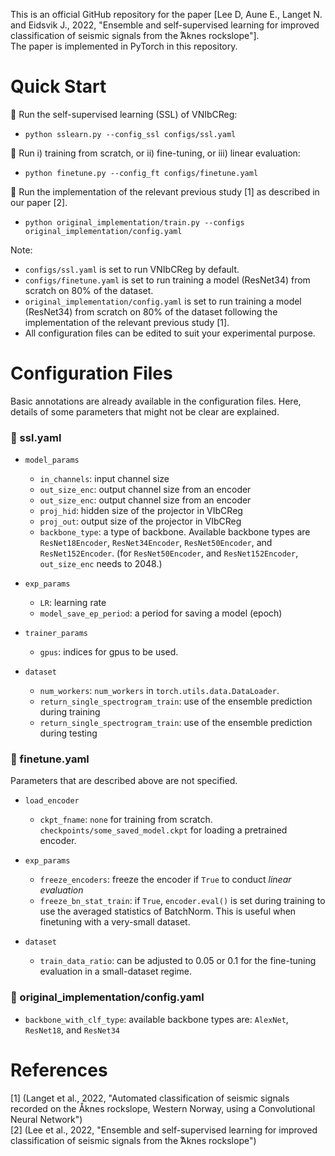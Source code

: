 This is an official GitHub repository for the paper [Lee D, Aune E., Langet N. and Eidsvik J., 2022, "Ensemble and self-supervised learning for improved classification of seismic signals from the  ̊Aknes rockslope"]. <br>
The paper is implemented in PyTorch in this repository.

# Quick Start

:rocket: Run the self-supervised learning (SSL) of VNIbCReg: <br>
* `python sslearn.py --config_ssl configs/ssl.yaml`

:rocket: Run i) training from scratch, or ii) fine-tuning, or iii) linear evaluation: <br>
* `python finetune.py --config_ft configs/finetune.yaml`

:rocket: Run the implementation of the relevant previous study [1] as described in our paper [2].  <br>
* `python original_implementation/train.py --configs original_implementation/config.yaml` <br>

Note:
* `configs/ssl.yaml` is set to run VNIbCReg by default.
* `configs/finetune.yaml` is set to run training a model (ResNet34) from scratch on 80% of the dataset.
* `original_implementation/config.yaml` is set to run training a model (ResNet34) from scratch on 80% of the dataset following the implementation of the relevant previous study [1].
* All configuration files can be edited to suit your experimental purpose.


# Configuration Files
Basic annotations are already available in the configuration files. Here, details of some parameters that might not be clear are explained. 

### :wrench: ssl.yaml
- `model_params`
  - `in_channels`: input channel size
  - `out_size_enc`: output channel size from an encoder
  - `out_size_enc`: output channel size from an encoder
  - `proj_hid`: hidden size of the projector in VIbCReg
  - `proj_out`: output size of the projector in VIbCReg
  - `backbone_type`: a type of backbone. Available backbone types are `ResNet18Encoder`, `ResNet34Encoder`, `ResNet50Encoder`, and `ResNet152Encoder`. (for `ResNet50Encoder`, and `ResNet152Encoder`, `out_size_enc` needs to 2048.)

- `exp_params`
  - `LR`: learning rate
  - `model_save_ep_period`: a period for saving a model (epoch)

- `trainer_params`
  - `gpus`: indices for gpus to be used. 

- `dataset`
  - `num_workers`: `num_workers` in `torch.utils.data.DataLoader`.
  - `return_single_spectrogram_train`: use of the ensemble prediction during training
  - `return_single_spectrogram_train`: use of the ensemble prediction during testing


### :wrench: finetune.yaml

Parameters that are described above are not specified.

- `load_encoder`
  - `ckpt_fname`: `none` for training from scratch. `checkpoints/some_saved_model.ckpt` for loading a pretrained encoder.

- `exp_params`
  - `freeze_encoders`: freeze the encoder if `True` to conduct _linear evaluation_ 
  - `freeze_bn_stat_train`: if `True`, `encoder.eval()` is set during training to use the averaged statistics of BatchNorm. This is useful when finetuning with a very-small dataset. 

- `dataset`
  - `train_data_ratio`: can be adjusted to 0.05 or 0.1 for the fine-tuning evaluation in a small-dataset regime.
  

### :wrench: original_implementation/config.yaml

- `backbone_with_clf_type`: available backbone types are: `AlexNet`, `ResNet18`, and `ResNet34`


# References
[1] (Langet et al., 2022, "Automated classification of seismic signals recorded on the Åknes rockslope, Western Norway, using a Convolutional Neural Network") <br> 
[2] (Lee et al., 2022, "Ensemble and self-supervised learning for improved
classification of seismic signals from the  ̊Aknes rockslope") <br>
